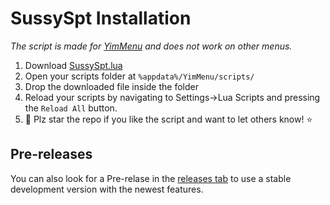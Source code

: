 
# SussySpt Installation

*The script is made for [YimMenu](https://github.com/YimMenu/YimMenu) and does not work on other menus.*

1) Download [SussySpt.lua](https://github.com/pierrelasse/YimStuff/releases/download/v1.4.4/SussySpt.lua)
2) Open your scripts folder at `%appdata%/YimMenu/scripts/`
3) Drop the downloaded file inside the folder
4) Reload your scripts by navigating to Settings->Lua Scripts and pressing the `Reload All` button.
5) 🌟 Plz star the repo if you like the script and want to let others know! ⭐

## Pre-releases

You can also look for a Pre-relase in the [releases tab](https://github.com/pierrelasse/YimStuff/releases) to use a stable development version with the newest features.
